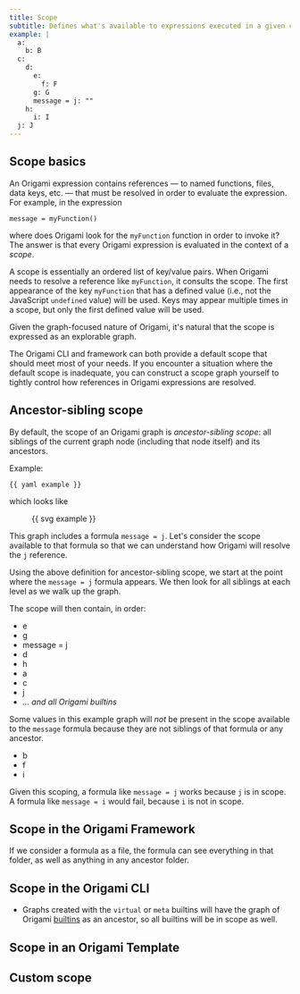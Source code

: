 ```yaml
---
title: Scope
subtitle: Defines what's available to expressions executed in a given context
example: |
  a:
    b: B
  c:
    d:
      e:
        f: F
      g: G
      message = j: ""
    h:
      i: I
  j: J
---
```


## Scope basics

An Origami expression contains references — to named functions, files, data keys, etc. — that must be resolved in order to evaluate the expression. For example, in the expression

```
message = myFunction()
```

where does Origami look for the `myFunction` function in order to invoke it? The answer is that every Origami expression is evaluated in the context of a _scope_.

A scope is essentially an ordered list of key/value pairs. When Origami needs to resolve a reference like `myFunction`, it consults the scope. The first appearance of the key `myFunction` that has a defined value (i.e., not the JavaScript `undefined` value) will be used. Keys may appear multiple times in a scope, but only the first defined value will be used.

Given the graph-focused nature of Origami, it's natural that the scope is expressed as an explorable graph.

The Origami CLI and framework can both provide a default scope that should meet most of your needs. If you encounter a situation where the default scope is inadequate, you can construct a scope graph yourself to tightly control how references in Origami expressions are resolved.

## Ancestor-sibling scope

By default, the scope of an Origami graph is _ancestor-sibling scope_: all siblings of the current graph node (including that node itself) and its ancestors.

Example:

```{{'yaml'}}
{{ yaml example }}
```

which looks like

<figure>
{{ svg example }}
</figure>

This graph includes a formula `message = j`. Let's consider the scope available to that formula so that we can understand how Origami will resolve the `j` reference.

Using the above definition for ancestor-sibling scope, we start at the point where the `message = j` formula appears. We then look for all siblings at each level as we walk up the graph.

The scope will then contain, in order:

- e
- g
- message = j
- d
- h
- a
- c
- j
- _… and all Origami builtins_

Some values in this example graph will _not_ be present in the scope available to the `message` formula because they are not siblings of that formula or any ancestor.

- b
- f
- i

Given this scoping, a formula like `message = j` works because `j` is in scope. A formula like `message = i` would fail, because `i` is not in scope.

## Scope in the Origami Framework

If we consider a formula as a file, the formula can see everything in that folder, as well as anything in any ancestor folder.

## Scope in the Origami CLI

- Graphs created with the `virtual` or `meta` builtins will have the graph of Origami [builtins](/cli/builtins.html) as an ancestor, so all builtins will be in scope as well.

## Scope in an Origami Template

## Custom scope

